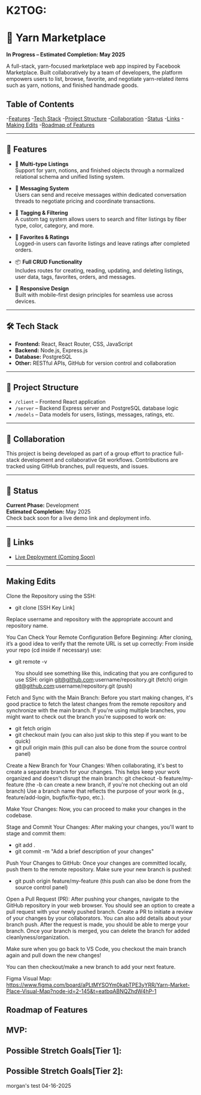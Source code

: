 # K2TOG: 

# 🧶 Yarn Marketplace

**In Progress – Estimated Completion: May 2025**

A full-stack, yarn-focused marketplace web app inspired by Facebook Marketplace. Built collaboratively by a team of developers, the platform empowers users to list, browse, favorite, and negotiate yarn-related items such as yarn, notions, and finished handmade goods.

## Table of Contents
-[Features](#features)
-[Tech Stack](#techstack)
-[Project Structure](#project-structure)
-[Collaboration](#collaboration)
-[Status](#status)
-[Links](#links)
-[Making Edits](#making-edits)
-[Roadmap of Features](#roadmap-of-features)


---

## 🚀 Features

- 🧵 **Multi-type Listings**  
  Support for yarn, notions, and finished objects through a normalized relational schema and unified listing system.

- 💬 **Messaging System**  
  Users can send and receive messages within dedicated conversation threads to negotiate pricing and coordinate transactions.

- 🔖 **Tagging & Filtering**  
  A custom tag system allows users to search and filter listings by fiber type, color, category, and more.

- 🌟 **Favorites & Ratings**  
  Logged-in users can favorite listings and leave ratings after completed orders.

- 📦 **Full CRUD Functionality**  
  Includes routes for creating, reading, updating, and deleting listings, user data, tags, favorites, orders, and messages.

- 📱 **Responsive Design**  
  Built with mobile-first design principles for seamless use across devices.

---

## 🛠️ Tech Stack

- **Frontend:** React, React Router, CSS, JavaScript  
- **Backend:** Node.js, Express.js  
- **Database:** PostgreSQL  
- **Other:** RESTful APIs, GitHub for version control and collaboration

---

## 🧩 Project Structure

- `/client` – Frontend React application  
- `/server` – Backend Express server and PostgreSQL database logic  
- `/models` – Data models for users, listings, messages, ratings, etc.

---

## 👥 Collaboration

This project is being developed as part of a group effort to practice full-stack development and collaborative Git workflows. Contributions are tracked using GitHub branches, pull requests, and issues.

---

## 📅 Status

**Current Phase:** Development  
**Estimated Completion:** May 2025  
Check back soon for a live demo link and deployment info.

---

## 🔗 Links

- [Live Deployment (Coming Soon)](#)

---

## Making Edits

Clone the Repository using the SSH:
+ git clone [SSH Key Link]

Replace username and repository with the appropriate account and repository name.

You Can Check Your Remote Configuration Before Beginning: 
After cloning, it’s a good idea to verify that the remote URL is set up correctly:
From inside your repo (cd inside if necessary) use:
+ git remote -v

  You should see something like this, indicating that you are configured to use SSH:
  origin  git@github.com:username/repository.git (fetch)
  origin  git@github.com:username/repository.git (push)

Fetch and Sync with the Main Branch: 
Before you start making changes, it's good practice to fetch the latest changes from the remote repository and synchronize with the main branch. If you're using multiple branches, you might want to check out the branch you're supposed to work on:
+ git fetch origin
+ git checkout main (you can also just skip to this step if you want to be quick) 
+ git pull origin main (this pull can also be done from the source control panel) 

Create a New Branch for Your Changes:
When collaborating, it's best to create a separate branch for your changes. This helps keep your work organized and doesn't disrupt the main branch:
git checkout -b feature/my-feature (the -b can create a new branch, if you're not checking out an old branch)
Use a branch name that reflects the purpose of your work (e.g., feature/add-login, bugfix/fix-typo, etc.).

Make Your Changes:
Now, you can proceed to make your changes in the codebase.

Stage and Commit Your Changes:
After making your changes, you'll want to stage and commit them:
+ git add .
+ git commit -m "Add a brief description of your changes"

Push Your Changes to GitHub:
Once your changes are committed locally, push them to the remote repository. Make sure your new branch is pushed:
+ git push origin feature/my-feature (this push can also be done from the source control panel)

Open a Pull Request (PR):
After pushing your changes, navigate to the GitHub repository in your web browser. You should see an option to create a pull request with your newly pushed branch. Create a PR to initiate a review of your changes by your collaborators. You can also add details about your branch push.
After the request is made, you should be able to merge your branch.
Once your branch is merged, you can delete the branch for added cleanlyness/organization. 

Make sure when you go back to VS Code, you checkout the main branch again and pull down the new changes!

You can then checkout/make a new branch to add your next feature. 


Figma Visual Map: https://www.figma.com/board/aPLtMYSOYm0kabTPE3yYRR/Yarn-Market-Place-Visual-Map?node-id=2-145&t=eatbqABNQZhdW4hP-1

## Roadmap of Features

MVP:
-


Possible Stretch Goals[Tier 1]:
-


Possible Stretch Goals[Tier 2]:
-

morgan's test 04-16-2025
